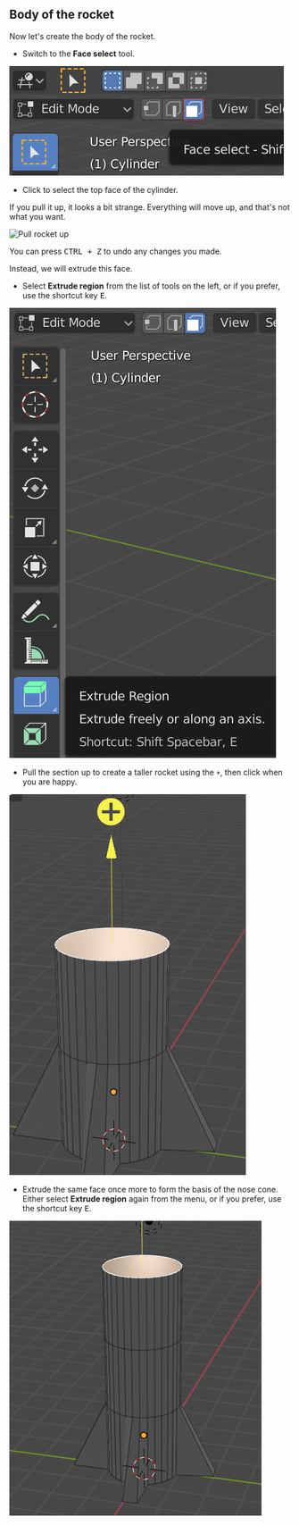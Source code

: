 ## Body of the rocket

Now let's create the body of the rocket.

+ Switch to the **Face select** tool.

![Face select tool](images/blender-face-tool.png)

+ Click to select the top face of the cylinder.

If you pull it up, it looks a bit strange. Everything will move up, and that's not what you want.

![Pull rocket up](images/blender-rocket-pull.png)

You can press <kbd>CTRL + Z</kbd> to undo any changes you made.

Instead, we will extrude this face.

+ Select **Extrude region** from the list of tools on the left, or if you prefer, use the shortcut key <kbd>E</kbd>.

![Extrude region](images/extrude-region.png)

+ Pull the section up to create a taller rocket using the `+`, then click when you are happy.

![Extrude region](images/blender-rocket-body-extrude.png)

+ Extrude the same face once more to form the basis of the nose cone. Either select **Extrude region** again from the menu, or if you prefer, use the shortcut key <kbd>E</kbd>.

![Nose cone](images/blender-rocket-nose-extrude.png)
